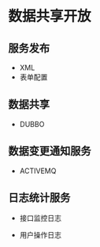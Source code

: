# 数据共享开放

## 服务发布

- XML
- 表单配置

## 数据共享

- DUBBO

## 数据变更通知服务

- ACTIVEMQ

## 日志统计服务

- 接口监控日志

- 用户操作日志
